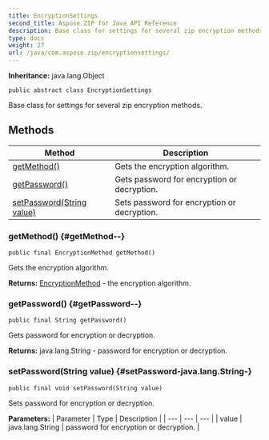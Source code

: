 ```yaml
---
title: EncryptionSettings
second_title: Aspose.ZIP for Java API Reference
description: Base class for settings for several zip encryption methods.
type: docs
weight: 27
url: /java/com.aspose.zip/encryptionsettings/
---
```


**Inheritance:**
java.lang.Object
```
public abstract class EncryptionSettings
```

Base class for settings for several zip encryption methods.
## Methods

| Method | Description |
| --- | --- |
| [getMethod()](#getMethod--) | Gets the encryption algorithm. |
| [getPassword()](#getPassword--) | Gets password for encryption or decryption. |
| [setPassword(String value)](#setPassword-java.lang.String-) | Sets password for encryption or decryption. |
### getMethod() {#getMethod--}
```
public final EncryptionMethod getMethod()
```


Gets the encryption algorithm.

**Returns:**
[EncryptionMethod](../../com.aspose.zip/encryptionmethod) - the encryption algorithm.
### getPassword() {#getPassword--}
```
public final String getPassword()
```


Gets password for encryption or decryption.

**Returns:**
java.lang.String - password for encryption or decryption.
### setPassword(String value) {#setPassword-java.lang.String-}
```
public final void setPassword(String value)
```


Sets password for encryption or decryption.

**Parameters:**
| Parameter | Type | Description |
| --- | --- | --- |
| value | java.lang.String | password for encryption or decryption. |

